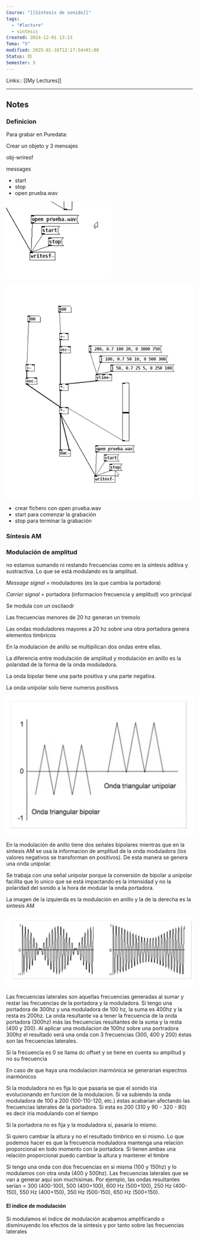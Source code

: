 ```yaml
---
Course: "[[Síntesis de sonido]]"
tags:
  - "#lecture"
  - sintesis
Created: 2024-12-01 13:13
Tema: "5"
modified: 2025-01-16T12:17:54+01:00
Status: 🟨
Semester: 5
---
```

 Links:: [[My Lectures]]
___
## Notes

### Definicion

Para grabar en Puredata:

Crear un objeto y 3 mensajes

obj-wriresf

messages
- start
- stop
- open prueba.wav

![](Extras/Images/2024-11-0_14.18.57.png)

![](Extras/Images/2024-11-0_14.20.5.png)

- crear fichero con open prueba.wav
- start para comenzar la grabación
- stop para terminar la grabación

### Síntesis AM

### Modulación de amplitud

no estamos sumando ni restando frecuencias como en la síntesis aditiva y sustractiva. Lo que se está modulando es la amplitud.

*Message signal* = moduladores (es la que cambia la portadora)

*Carrier signal* =  portadora (informacion frecuencia y amplitud) vco principal

Se modula con un oscilaodr

Las frecuencias menores de 20 hz generan un tremolo

Las ondas moduladores mayores a 20 hz sobre una obra portadora genera elementos tímbricos

En la modulacion de anillo se multipilican dos ondas entre ellas.

La diferencia entre modulación de amplitud y modulación en anillo es la polaridad de la forma de la onda moduladora.

La onda bipolar tiene una parte positiva y una parte negativa.

La onda unipolar solo tiene numeros positivos

![](Extras/Images/2024-11-0_14.47.20.png)

En la modulación de anillo tiene dos señales bipolares mientras que en la sintesis AM se usa la informacion de amplitud de la onda moduladora (los valores negativos se transforman en positivos). De esta manera se genera una onda unipolar.

Se trabaja con una señal unipolar porque la conversión de bipolar a unipolar facilita que lo unico que se está impactando es la intensidad y no la polaridad del sonido a la hora de modular la onda portadora.

La imagen de la izquierda es la modulación en anillo y la de la derecha es la sintesis AM

![](Extras/Images/2024-11-0_14.54.15.png)


Las frecuencias laterales son aquellas frecuencias generadas al sumar y restar las frecuencias de la portadora y la moduladora. Si tengo una portadora de 300hz y una moduladora de 100 hz, la suma es 400hz y la resta es 200hz. La onda resultante va a tener la frecuencia de la onda portadora (300hz) más las frecuencias resultantes de la suma y la resta (400 y 200). Al aplicar una modulacion de 100hz sobre una portradora 300hz el resultado será una onda con 3 frecuencias (300, 400 y 200) éstas son las frecuencias laterales.

Si la frecuencia es 0 se llama dc offset y se tiene en cuenta su amplitud y no su frecuencia

En caso de que haya una modulacion inarmónica se generarian espectros inarmónicos

Si la moduladora no es fija lo que pasaria se que el sonido iria evolucionando en funcion de la modulacion. Si va subiendo la onda moduladora de 100 a 200 (100-110-120, etc.) éstas acabarian afectando las frecuencias laterales de la portadora. Si esta es 200 (310 y 90 - 320 - 80) es decir iria modulando con el tiempo

Si la portadora no es fija y la moduladora sí, pasaría lo mismo.

Si quiero cambiar la altura y no el resultado tímbrico en si mismo. Lo que podemos hacer es que la frecuencia moduladora mantenga una relación proporcional en todo momento con la portadora. Si tienen ambas una relación proporcional puedo cambiar la altura y mantener el timbre

Si tengo una onda con dos frecuencias en si misma (100 y 150hz) y lo modulamos con otra onda (400 y 500hz). Las frecuencias laterales que se van a generar aquí son muchísimas. Por ejemplo, las ondas resultantes serían = 300 (400-100), 500 (400+100), 600 Hz (500+100), 250 Hz (400-150), 550 Hz (400+150), 350 Hz (500-150), 650 Hz (500+150).

#### El índice de modulación

Si modulamos el índice de modulación acabamos amplificando o disminuyendo los efectos de la síntesis y por tanto sobre las frecuencias laterales






